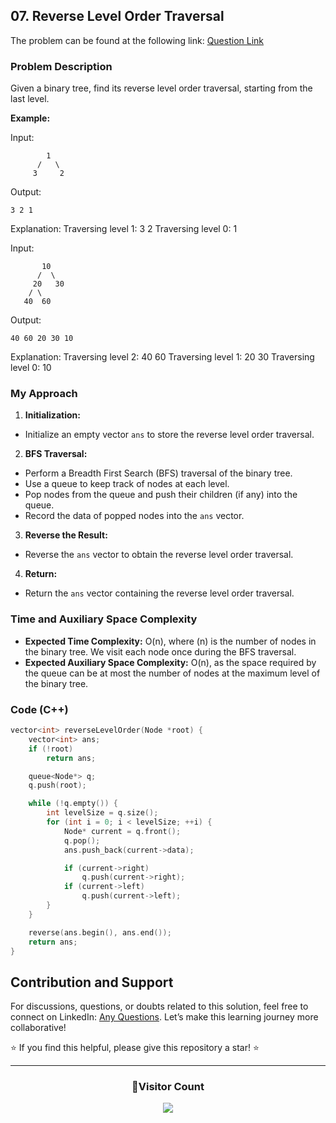 ## 07. Reverse Level Order Traversal

The problem can be found at the following link: [Question Link](https://www.geeksforgeeks.org/problems/reverse-level-order-traversal/1)

### Problem Description

Given a binary tree, find its reverse level order traversal, starting from the last level.

**Example:**

Input:

```
        1
      /   \
     3     2
```

Output:

```
3 2 1
```

Explanation:
Traversing level 1: 3 2
Traversing level 0: 1

Input:

```
       10
      /  \
     20   30
    / \
   40  60
```

Output:

```
40 60 20 30 10
```

Explanation:
Traversing level 2: 40 60
Traversing level 1: 20 30
Traversing level 0: 10

### My Approach

1. **Initialization:**

- Initialize an empty vector `ans` to store the reverse level order traversal.

2. **BFS Traversal:**

- Perform a Breadth First Search (BFS) traversal of the binary tree.
- Use a queue to keep track of nodes at each level.
- Pop nodes from the queue and push their children (if any) into the queue.
- Record the data of popped nodes into the `ans` vector.

3. **Reverse the Result:**

- Reverse the `ans` vector to obtain the reverse level order traversal.

4. **Return:**

- Return the `ans` vector containing the reverse level order traversal.

### Time and Auxiliary Space Complexity

- **Expected Time Complexity:** O(n), where \(n\) is the number of nodes in the binary tree. We visit each node once during the BFS traversal.
- **Expected Auxiliary Space Complexity:** O(n), as the space required by the queue can be at most the number of nodes at the maximum level of the binary tree.

### Code (C++)

```cpp
vector<int> reverseLevelOrder(Node *root) {
    vector<int> ans;
    if (!root)
        return ans;

    queue<Node*> q;
    q.push(root);

    while (!q.empty()) {
        int levelSize = q.size();
        for (int i = 0; i < levelSize; ++i) {
            Node* current = q.front();
            q.pop();
            ans.push_back(current->data);

            if (current->right)
                q.push(current->right);
            if (current->left)
                q.push(current->left);
        }
    }

    reverse(ans.begin(), ans.end());
    return ans;
}
```

## Contribution and Support

For discussions, questions, or doubts related to this solution, feel free to connect on LinkedIn: [Any Questions](https://www.linkedin.com/in/patel-hetkumar-sandipbhai-8b110525a/). Let’s make this learning journey more collaborative!

⭐ If you find this helpful, please give this repository a star! ⭐

---

<div align="center">
  <h3><b>📍Visitor Count</b></h3>
</div>

<p align="center">
  <img src="https://profile-counter.glitch.me/Hunterdii/count.svg" />
</p>
